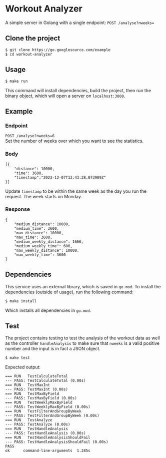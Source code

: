 # Workout Analyzer
A simple server in Golang with a single endpoint: `POST /analyse?nweeks=`

## Clone the project
```
$ git clone https://go.googlesource.com/example
$ cd workout-analyzer
```

## Usage
```
$ make run
```
This command will install dependencies, build the project, then run the binary object, which will open a server on `localhost:3000`.

## Example
### Endpoint
`POST /analyse?nweeks=6`  
Set the number of weeks over which you want to see the statistics.
### Body
```
[{
    "distance": 10000,
    "time": 3600,
    "timestamp":"2023-12-07T13:43:28.073909Z"
}]
```
Update `timestamp` to be within the same week as the day you run the request. The week starts on Monday.
### Response
```
{
    "medium_distance": 10000,
    "medium_time": 3600,
    "max_distance": 10000,
    "max_time": 3600,
    "medium_weekly_distance": 1666,
    "medium_weekly_time": 600,
    "max_weekly_distance": 10000,
    "max_weekly_time": 3600
}
```
## Dependencies
This service uses an external library, which is saved in `go.mod`. To install the dependencies (outside of usage), run the following command:
```
$ make install
```
Which installs all dependencies in `go.mod`.

## Test
The project contains testing to test the analysis of the workout data as well as the controller `handleAnalysis` to make sure that `nweeks` is a valid positive number and the input is in fact a JSON object.

```
$ make test
```

Expected output:
```
=== RUN   TestCalculateTotal
--- PASS: TestCalculateTotal (0.00s)
=== RUN   TestMaxInt
--- PASS: TestMaxInt (0.00s)
=== RUN   TestMaxByField
--- PASS: TestMaxByField (0.00s)
=== RUN   TestWeeklyMaxByField
--- PASS: TestWeeklyMaxByField (0.00s)
=== RUN   TestFilterAndGroupByWeek
--- PASS: TestFilterAndGroupByWeek (0.00s)
=== RUN   TestAnalyze
--- PASS: TestAnalyze (0.00s)
=== RUN   TestHandleAnalysis
--- PASS: TestHandleAnalysis (0.00s)
=== RUN   TestHandleAnalysisShouldFail
--- PASS: TestHandleAnalysisShouldFail (0.00s)
PASS
ok      command-line-arguments  1.285s
```
